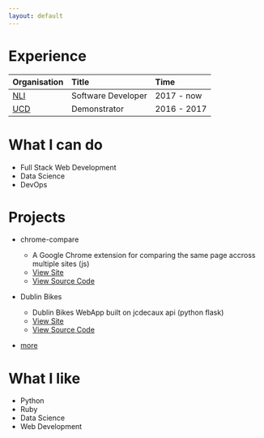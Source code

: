 ```yaml
---
layout: default
---
```


# Experience

| Organisation                  | Title              | Time        |
|:------------------------------|:-------------------|:------------|
| [NLI](https://www.nli.ie)     | Software Developer | 2017 - now  |
| [UCD](https://www.cs.ucd.ie/) | Demonstrator       | 2016 - 2017 |


# What I can do

* Full Stack Web Development
* Data Science
* DevOps


# Projects

* chrome-compare  
  * A Google Chrome extension for comparing the same page accross multiple sites (js) 
  * [View Site](https://chrome.google.com/webstore/detail/chrome-compare/fbojbhlkngpihcjhjhadacdfikocgjfe) 
  * [View Source Code](https://github.com/ConorSheehan1/chrome-compare)

* Dublin Bikes
  * Dublin Bikes WebApp built on jcdecaux api (python flask)
  * [View Site](https://dubbikesmap-api-heroku.herokuapp.com/)
  * [View Source Code](https://github.com/ConorSheehan1/dublin_bikes)

* [more](./projects)

# What I like

* Python
* Ruby
* Data Science
* Web Development
